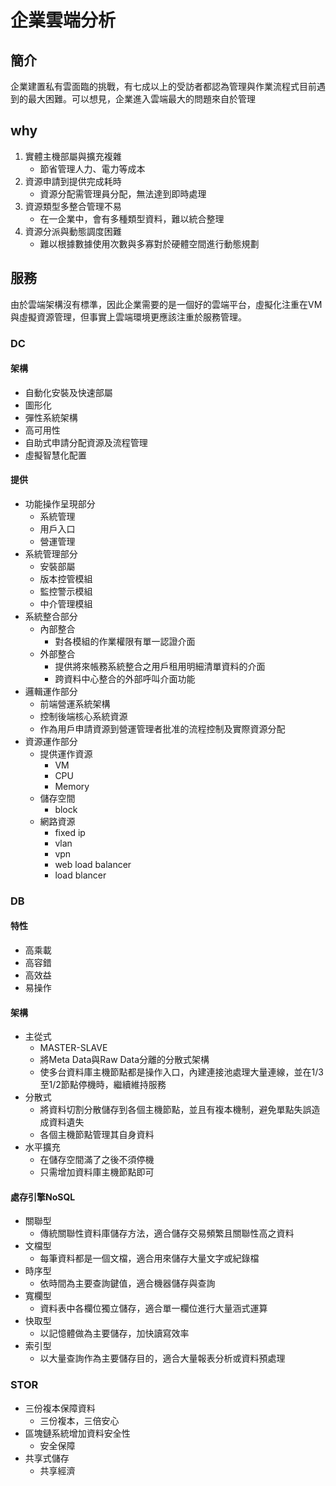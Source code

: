 # 企業雲端分析

## 簡介
企業建置私有雲面臨的挑戰，有七成以上的受訪者都認為管理與作業流程式目前遇到的最大困難。可以想見，企業進入雲端最大的問題來自於管理

## why

1. 實體主機部屬與擴充複雜
	- 節省管理人力、電力等成本	
2. 資源申請到提供完成耗時
	- 資源分配需管理員分配，無法達到即時處理
3. 資源類型多整合管理不易
	- 在一企業中，會有多種類型資料，難以統合整理
4. 資源分派與動態調度困難
	- 難以根據數據使用次數與多寡對於硬體空間進行動態規劃

## 服務

由於雲端架構沒有標準，因此企業需要的是一個好的雲端平台，虛擬化注重在VM與虛擬資源管理，但事實上雲端環境更應該注重於服務管理。

### DC

#### 架構
- 自動化安裝及快速部屬
- 圖形化
- 彈性系統架構
- 高可用性
- 自助式申請分配資源及流程管理
- 虛擬智慧化配置

#### 提供
- 功能操作呈現部分
	- 系統管理
	- 用戶入口
	- 營運管理
- 系統管理部分
	- 安裝部屬
	- 版本控管模組
	- 監控警示模組
	- 中介管理模組
- 系統整合部分
	- 內部整合
		- 對各模組的作業權限有單一認證介面
	- 外部整合
		- 提供將來帳務系統整合之用戶租用明細清單資料的介面
		- 跨資料中心整合的外部呼叫介面功能
- 邏輯運作部分
	- 前端營運系統架構
	- 控制後端核心系統資源
	- 作為用戶申請資源到營運管理者批准的流程控制及實際資源分配
- 資源運作部分
	- 提供運作資源
		- VM
		- CPU
		- Memory
	- 儲存空間
		- block
	- 網路資源
		- fixed ip
		- vlan
		- vpn
		- web load balancer
		- load blancer

### DB

#### 特性
- 高乘載
- 高容錯
- 高效益
- 易操作

#### 架構
- 主從式
	- MASTER-SLAVE
	- 將Meta Data與Raw Data分離的分散式架構
	- 使多台資料庫主機節點都是操作入口，內建連接池處理大量連線，並在1/3至1/2節點停機時，繼續維持服務
- 分散式
	- 將資料切割分散儲存到各個主機節點，並且有複本機制，避免單點失誤造成資料遺失
	- 各個主機節點管理其自身資料
- 水平擴充
	- 在儲存空間滿了之後不須停機
	- 只需增加資料庫主機節點即可

#### 處存引擎NoSQL

- 關聯型
	- 傳統關聯性資料庫儲存方法，適合儲存交易頻繁且關聯性高之資料
- 文檔型
	- 每筆資料都是一個文檔，適合用來儲存大量文字或紀錄檔
- 時序型
	- 依時間為主要查詢鍵值，適合機器儲存與查詢
- 寬欄型
	- 資料表中各欄位獨立儲存，適合單一欄位進行大量涵式運算
- 快取型
	- 以記憶體做為主要儲存，加快讀寫效率
- 索引型
	- 以大量查詢作為主要儲存目的，適合大量報表分析或資料預處理



### STOR

- 三份複本保障資料
	- 三份複本，三倍安心
- 區塊鏈系統增加資料安全性
	- 安全保障
- 共享式儲存
	- 共享經濟